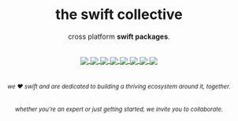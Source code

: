 <!-- markdownlint-configure-file {
  "MD013": {
    "code_blocks": false,
    "tables": false
  },
  "MD033": false,
  "MD041": false
} -->


<div align="center">

# the swift collective

cross platform **swift packages**.

<br/>

<a style href="https://github.com/the-swift-collective/zlib#gh-dark-mode-only">
  <img align="center" src="https://github-readme-stats.vercel.app/api/pin/?username=the-swift-collective&repo=zlib&show_icons=true&theme=swift&border_radius=10.5&bg_color=000000&text_color=F5F5F5&title_color=F5F5F5&border_color=333333&description_lines_count=1"/>
</a>

<a href="https://github.com/the-swift-collective/libpng#gh-dark-mode-only">
  <img align="center" src="https://github-readme-stats.vercel.app/api/pin/?username=the-swift-collective&repo=libpng&show_icons=true&theme=swift&border_radius=10.5&bg_color=000000&text_color=F5F5F5&title_color=F5F5F5&border_color=333333&description_lines_count=1"/>
</a>

<a href="https://github.com/the-swift-collective/libwebp#gh-dark-mode-only">
  <img align="center" src="https://github-readme-stats.vercel.app/api/pin/?username=the-swift-collective&repo=libwebp&show_icons=true&theme=swift&border_radius=10.5&bg_color=000000&text_color=F5F5F5&title_color=F5F5F5&border_color=333333&description_lines_count=1"/>
</a>

<a href="https://github.com/the-swift-collective/imgui#gh-dark-mode-only">
  <img align="center" src="https://github-readme-stats.vercel.app/api/pin/?username=the-swift-collective&repo=imgui&show_icons=true&theme=swift&border_radius=10.5&bg_color=000000&text_color=F5F5F5&title_color=F5F5F5&border_color=333333&description_lines_count=1"/>
</a>

<a style href="https://github.com/the-swift-collective/zlib#gh-light-mode-only">
  <img align="center" src="https://github-readme-stats.vercel.app/api/pin/?username=the-swift-collective&repo=zlib&show_icons=true&theme=swift&border_radius=10.5&description_lines_count=1"/>
</a>

<a href="https://github.com/the-swift-collective/libpng#gh-light-mode-only">
  <img align="center" src="https://github-readme-stats.vercel.app/api/pin/?username=the-swift-collective&repo=libpng&show_icons=true&theme=swift&border_radius=10.5&description_lines_count=1"/>
</a>

<a href="https://github.com/the-swift-collective/libwebp#gh-light-mode-only">
  <img align="center" src="https://github-readme-stats.vercel.app/api/pin/?username=the-swift-collective&repo=libwebp&show_icons=true&theme=swift&border_radius=10.5&description_lines_count=1"/>
</a>

<a href="https://github.com/the-swift-collective/imgui#gh-light-mode-only">
  <img align="center" src="https://github-readme-stats.vercel.app/api/pin/?username=the-swift-collective&repo=imgui&show_icons=true&theme=swift&border_radius=10.5&description_lines_count=1"/>
</a>

<br/>
<br/>

###### <sub>we ❤ swift and are dedicated to building a thriving ecosystem around it, together.</sub>
###### <sup>whether you’re an expert or just getting started, we invite you to collaborate.</sup>
